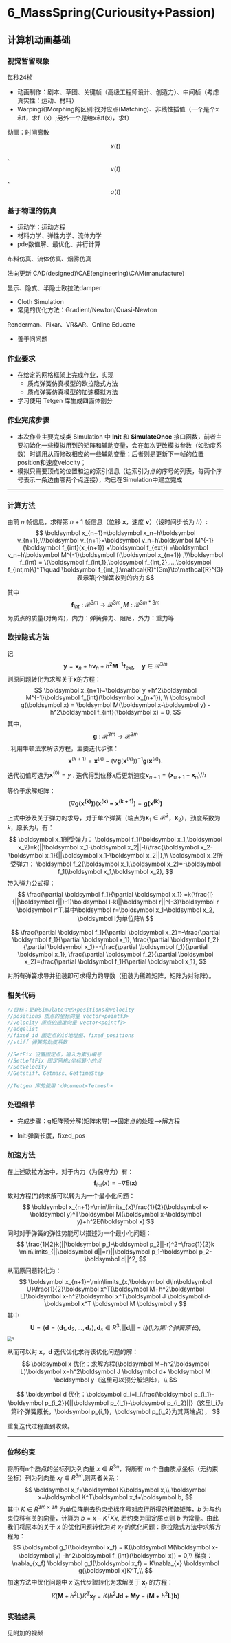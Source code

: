 # 6_MassSpring(Curiousity+Passion)

## 计算机动画基础

### 视觉暂留现象 

每秒24桢

* 动画制作：剧本、草图、关键帧（高级工程师设计、创造力）、中间桢（考虑真实性：运动、材料）
* Warping和Morphing的区别:找对应点(Matching)、非线性插值（一个是个x和f，求f（x）;另外一个是给x和f(x)，求f）

动画：时间离散

$$x(t)$$、$$v(t)$$、$$a(t)$$

### 基于物理的仿真

* 运动学：运动方程
* 材料力学、弹性力学、流体力学
* pde数值解、最优化、并行计算

布料仿真、流体仿真、烟雾仿真

法向更新 CAD(designed)\CAE(engineering)\CAM(manufacture)

显示、隐式、半隐士欧拉法damper

* Cloth Simulation
* 常见的优化方法：Gradient/Newton/Quasi-Newton

Renderman、Pixar、VR&AR、Online Educate

* 善于问问题

### 作业要求

- 在给定的网格框架上完成作业，实现
  - 质点弹簧仿真模型的欧拉隐式方法
  - 质点弹簧仿真模型的加速模拟方法
- 学习使用 Tetgen 库生成四面体剖分

### 作业完成步骤

- 本次作业主要完成类 Simulation 中 **Init** 和 **SimulateOnce** 接口函数，前者主要初始化一些模拟用到的矩阵和辅助变量，会在每次更改模拟参数（如劲度系数）时调用从而修改相应的一些辅助变量；后者则是更新下一帧的位置position和速度velocity；
- 模拟只需要顶点的位置和边的索引信息（边索引为点的序号的列表，每两个序号表示一条边由哪两个点连接），均已在Simulation中建立完成

---

### 计算方法

由前 $n$ 帧信息，求得第 $n+1$ 帧信息（位移 $\boldsymbol x$，速度 $\boldsymbol v$）（设时间步长为 $h$）:
$$
\boldsymbol x_{n+1}=\boldsymbol x_n+h\boldsymbol v_{n+1},\\\boldsymbol v_{n+1}=\boldsymbol v_n+h\boldsymbol M^{-1}(\boldsymbol f_{int}(x_{n+1}) +\boldsymbol f_{ext}) =\boldsymbol v_n+h\boldsymbol M^{-1}\boldsymbol f(\boldsymbol x_{n+1}) ,\\\boldsymbol f_{int} = \{\boldsymbol f_{int,1},\boldsymbol f_{int,2},...,\boldsymbol f_{int,m}\}^T\quad \boldsymbol f_{int,j}:\mathcal{R}^{3m}\to\mathcal{R}^{3}表示第j个弹簧收到的内力
$$

其中$$\boldsymbol f_{int}:\mathcal{R}^{3m}\to\mathcal{R}^{3m},M:\mathcal R^{3m*3m}$$为质点的质量(对角阵)，内力：弹簧弹力、阻尼，外力：重力等

### 欧拉隐式方法

记
$$
\boldsymbol y =\boldsymbol x_n + h\boldsymbol v_n + h^2\boldsymbol M^{-1}\boldsymbol f_{ext}, \tag{*}\quad\boldsymbol y\in\mathcal{R}^{3m}
$$
则原问题转化为求解关于$\boldsymbol x$的方程：
$$
\boldsymbol x_{n+1}=\boldsymbol y +h^2\boldsymbol M^{-1}\boldsymbol f_{int}(\boldsymbol x_{n+1}),
\\
\boldsymbol g(\boldsymbol x) = \boldsymbol M(\boldsymbol x-\boldsymbol y) -h^2\boldsymbol f_{int}(\boldsymbol x) = 0,
$$
其中，$$\boldsymbol g:\mathcal{R}^{3m}\to\mathcal{R}^{3m}$$. 利用牛顿法求解该方程，主要迭代步骤：
$$
\boldsymbol x^{(k+1)}=\boldsymbol x^{(k)}-(\nabla \boldsymbol g(\boldsymbol x^{(k)}))^{-1}\boldsymbol g(\boldsymbol x^{(k)}).
$$

迭代初值可选为$\boldsymbol x^{(0)}=y$ .  迭代得到位移$x$后更新速度$\boldsymbol v_{n+1}=(\boldsymbol x_{n+1}-\boldsymbol x_{n})/h$

等价于求解矩阵：
$$
(\nabla\boldsymbol{g(x^{(k)})})(\boldsymbol{x^{(k)}-x^{(k+1)}})=\boldsymbol{g(x^{(k)})}
$$



上式中涉及关于弹力的求导，对于单个弹簧（端点为$\boldsymbol  x_1 \in \mathcal{R}^{3}$，$\boldsymbol  x_2$），劲度系数为$k$，原长为$l$，有：
$$
\boldsymbol x_1所受弹力：     \boldsymbol f_1(\boldsymbol x_1,\boldsymbol x_2)=k(||\boldsymbol x_1-\boldsymbol x_2||-l)\frac{\boldsymbol x_2-\boldsymbol x_1}{||\boldsymbol x_1-\boldsymbol x_2||},\\
\boldsymbol x_2所受弹力：     \boldsymbol f_2(\boldsymbol x_1,\boldsymbol x_2)=-\boldsymbol f_1(\boldsymbol x_1,\boldsymbol x_2),
$$
带入弹力公式得：
$$
\frac{\partial  \boldsymbol f_1}{\partial \boldsymbol x_1} =k(\frac{l}{||\boldsymbol r||}-1)\boldsymbol I-kl||\boldsymbol r||^{-3}\boldsymbol r \boldsymbol r^T,其中\boldsymbol r=\boldsymbol x_1-\boldsymbol x_2, \boldsymbol I为单位阵\\
$$


$$
\frac{\partial  \boldsymbol f_1}{\partial \boldsymbol x_2}=-\frac{\partial  \boldsymbol f_1}{\partial \boldsymbol x_1},
\frac{\partial  \boldsymbol f_2}{\partial \boldsymbol x_1}=-\frac{\partial  \boldsymbol f_1}{\partial \boldsymbol x_1},
\frac{\partial  \boldsymbol f_2}{\partial \boldsymbol x_2}=\frac{\partial  \boldsymbol f_1}{\partial \boldsymbol x_1},
$$

对所有弹簧求导并组装即可求得力的导数（组装为稀疏矩阵，矩阵为对称阵）。

### 相关代码

```C++
//目标：更新Simulate中的+positions和velocity
//positions 质点的坐标向量 vector<pointf3>
//velocity 质点的速度向量 vector<pointf3>
//edgelist
//fixed_id 固定点的id地址值、fixed_positions
//stiff 弹簧的劲度系数

//SetFix 设置固定点，输入为索引编号
//SetLeftFix 固定网格x坐标最小的点
//SetVelocity
//Getstiff、Getmass、GettimeStep

//Tetgen 库的使用：d0cument<Tetmesh>
```

### 处理细节

* 完成步骤：g矩阵预分解(矩阵求导)——>固定点的处理——>解方程

* Init:弹簧长度，fixed_pos

### 加速方法

在上述欧拉方法中，对于内力（为保守力）有：
$$
\boldsymbol f_{int}(x)=-\nabla E(\boldsymbol x)
$$
故对方程$(*)$的求解可以转为为一个最小化问题：
$$
\boldsymbol x_{n+1}=\min\limits_{x}\frac{1}{2}(\boldsymbol x-\boldsymbol y)^T\boldsymbol M(\boldsymbol x-\boldsymbol y)+h^2E(\boldsymbol x)
$$
同时对于弹簧的弹性势能可以描述为一个最小化问题：
$$
\frac{1}{2}k(||\boldsymbol p_1-\boldsymbol p_2||-r)^2=\frac{1}{2}k \min\limits_{||\boldsymbol d||=r}||\boldsymbol p_1-\boldsymbol p_2-\boldsymbol d||^2,
$$
从而原问题转化为：
$$
\boldsymbol x_{n+1}=\min\limits_{x,\boldsymbol d\in\boldsymbol U}\frac{1}{2}\boldsymbol x^T(\boldsymbol M+h^2\boldsymbol L)\boldsymbol x-h^2\boldsymbol x^T\boldsymbol J \boldsymbol d-\boldsymbol x^T \boldsymbol M \boldsymbol y
$$
其中
$$
\boldsymbol U= \{ \boldsymbol d=(\boldsymbol d_1,\boldsymbol d_2,...,\boldsymbol d_s),\boldsymbol d_s\in R^3,||\boldsymbol d_i||=l_i \} (l_i为第i个弹簧原长),
$$
<img src="https://cdn.jsdelivr.net/gh/Ubpa/USTC_CG_Data@master/Homeworks/06_MassSpring/remark.PNG" alt="5" style="zoom: 67%;" />

从而可以对 $\boldsymbol x$，$\boldsymbol d$ 迭代优化求得该优化问题的解：
$$
\boldsymbol x 优化：求解方程(\boldsymbol M+h^2\boldsymbol L)\boldsymbol x=h^2\boldsymbol J \boldsymbol d+ \boldsymbol M \boldsymbol y（这里可以预分解矩阵），\\
$$

$$
\boldsymbol d 优化：\boldsymbol d_i=l_i\frac{\boldsymbol p_{i_1}-\boldsymbol p_{i_2}}{||\boldsymbol p_{i_1}-\boldsymbol p_{i_2}||}（这里l_i为第i个弹簧原长，\boldsymbol p_{i_1}，\boldsymbol p_{i_2}为其两端点），
$$

重复迭代过程直到收敛。

---

### 位移约束

将所有n个质点的坐标列为列向量 $x\in R^{3n}$，将所有 m 个自由质点坐标（无约束坐标）列为列向量 $x_f\in R^{3m}$,则两者关系：
$$
\boldsymbol x_f=\boldsymbol K\boldsymbol x,\\  \boldsymbol x=\boldsymbol K^T\boldsymbol x_f+\boldsymbol b,
$$
其中 $K\in R^{3m\times 3n}$ 为单位阵删去约束坐标序号对应行所得的稀疏矩阵，$b$ 为与约束位移有关的向量，计算为 $b=x-K^TKx$, 若约束为固定质点则 $b$ 为常量。由此我们将原本的关于 $x$ 的优化问题转化为对 $x_f$ 的优化问题：欧拉隐式方法中求解方程为：
$$
\boldsymbol g_1(\boldsymbol x_f) = K(\boldsymbol M(\boldsymbol x-\boldsymbol y) -h^2\boldsymbol f_{int}(\boldsymbol x)) = 0,\\
梯度：\nabla_{x_f} \boldsymbol g_1(\boldsymbol x_f) = K\nabla_{x} \boldsymbol g(\boldsymbol x)K^T,\\
$$
加速方法中优化问题中 $x$ 迭代步骤转化为求解关于 $\boldsymbol x_f$ 的方程：
$$
K(\boldsymbol M+h^2\boldsymbol L)K^T\boldsymbol x_f=K(h^2\boldsymbol J \boldsymbol d+ \boldsymbol M \boldsymbol y-(\boldsymbol M+h^2\boldsymbol L)\boldsymbol b)
$$



### 实验结果

见附加的视频